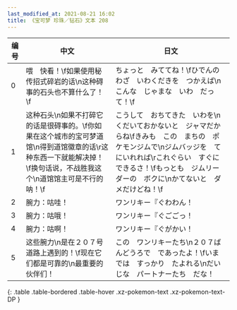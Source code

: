 ```yaml
---
last_modified_at: 2021-08-21 16:02
title: 《宝可梦 珍珠／钻石》文本 208
---
```

| 编号 | 中文 | 日文 |
| ---- | ---- | ---- |
| 0 | 喂　快看！\f如果使用秘传招式碎岩的话\n这种碍事的石头也不算什么了！\f | ちょっと　みててね！\fひでんのわざ　いわくだきを　つかえば\nこんな　じゃまな　いわ　だって！\f |
| 1 | 这种石头\n如果不打碎它的话是很碍事的。\f你如果在这个城市的宝可梦道馆\n得到道馆徽章的话\r这种东西一下就能解决掉！\f换句话说，不战胜我这个\n道馆馆主可是不行的呐！\f | こうして　おちてきた　いわを\nくだいておかないと　ジャマだからね\fきみも　この　まちの　ポケモンジムで\nジムバッジを　てにいれれば\rこれぐらい　すぐに　できるさ！\fもっとも　ジムリーダーの　ボクに\nかてないと　ダメだけどね！\f |
| 2 | 腕力：咕哇！ | ワンリキー『ぐわわん！ |
| 3 | 腕力：咕哦！ | ワンリキー『ぐごごっ！ |
| 4 | 腕力：咕啊！ | ワンリキー『ぐがかい！ |
| 5 | 这些腕力\n是在２０７号道路上遇到的！\f现在它们都是可靠的\n最重要的伙伴们！ | この　ワンリキーたち\n２０７ばんどうろで　であったよ！\fいまでは　すっかり　たよれる\nだいじな　パートナーたち　だな！ |
{: .table .table-bordered .table-hover .xz-pokemon-text .xz-pokemon-text-DP }